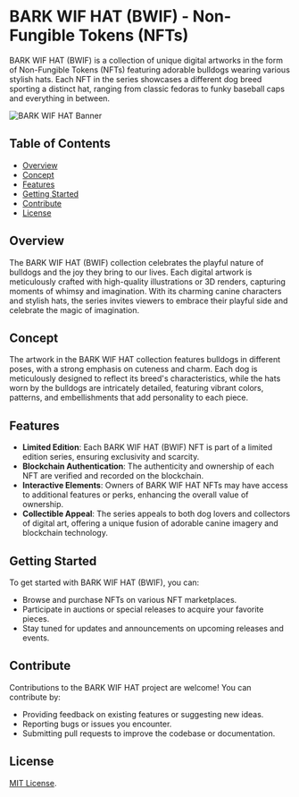 # BARK WIF HAT (BWIF) - Non-Fungible Tokens (NFTs)

BARK WIF HAT (BWIF) is a collection of unique digital artworks in the form of Non-Fungible Tokens (NFTs) featuring adorable bulldogs wearing various stylish hats. Each NFT in the series showcases a different dog breed sporting a distinct hat, ranging from classic fedoras to funky baseball caps and everything in between.

![BARK WIF HAT Banner](banner.png)

## Table of Contents

- [Overview](#overview)
- [Concept](#concept)
- [Features](#features)
- [Getting Started](#getting-started)
- [Contribute](#contribute)
- [License](#license)

## Overview

The BARK WIF HAT (BWIF) collection celebrates the playful nature of bulldogs and the joy they bring to our lives. Each digital artwork is meticulously crafted with high-quality illustrations or 3D renders, capturing moments of whimsy and imagination. With its charming canine characters and stylish hats, the series invites viewers to embrace their playful side and celebrate the magic of imagination.

## Concept

The artwork in the BARK WIF HAT collection features bulldogs in different poses, with a strong emphasis on cuteness and charm. Each dog is meticulously designed to reflect its breed's characteristics, while the hats worn by the bulldogs are intricately detailed, featuring vibrant colors, patterns, and embellishments that add personality to each piece.

## Features

- **Limited Edition**: Each BARK WIF HAT (BWIF) NFT is part of a limited edition series, ensuring exclusivity and scarcity.
- **Blockchain Authentication**: The authenticity and ownership of each NFT are verified and recorded on the blockchain.
- **Interactive Elements**: Owners of BARK WIF HAT NFTs may have access to additional features or perks, enhancing the overall value of ownership.
- **Collectible Appeal**: The series appeals to both dog lovers and collectors of digital art, offering a unique fusion of adorable canine imagery and blockchain technology.

## Getting Started

To get started with BARK WIF HAT (BWIF), you can:
- Browse and purchase NFTs on various NFT marketplaces.
- Participate in auctions or special releases to acquire your favorite pieces.
- Stay tuned for updates and announcements on upcoming releases and events.

## Contribute

Contributions to the BARK WIF HAT project are welcome! You can contribute by:
- Providing feedback on existing features or suggesting new ideas.
- Reporting bugs or issues you encounter.
- Submitting pull requests to improve the codebase or documentation.

## License

[MIT License](LICENSE).



